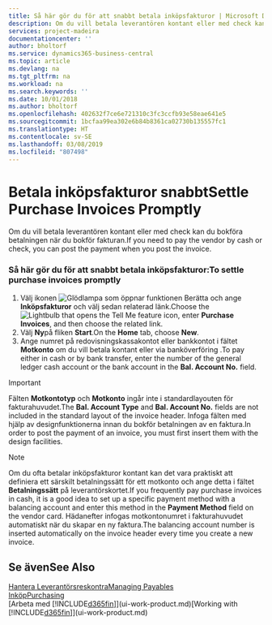 ```yaml
---
title: Så här gör du för att snabbt betala inköpsfakturor | Microsoft Docs
description: Om du vill betala leverantören kontant eller med check kan all nödvändig bokföring göras när du bokför fakturan.
services: project-madeira
documentationcenter: ''
author: bholtorf
ms.service: dynamics365-business-central
ms.topic: article
ms.devlang: na
ms.tgt_pltfrm: na
ms.workload: na
ms.search.keywords: ''
ms.date: 10/01/2018
ms.author: bholtorf
ms.openlocfilehash: 402632f7ce6e721310c3fc3ccfb93e58eae641e5
ms.sourcegitcommit: 1bcfaa99ea302e6b84b8361ca02730b135557fc1
ms.translationtype: HT
ms.contentlocale: sv-SE
ms.lasthandoff: 03/08/2019
ms.locfileid: "807498"
---
```

# <a name="settle-purchase-invoices-promptly"></a><span data-ttu-id="555ae-103">Betala inköpsfakturor snabbt</span><span class="sxs-lookup"><span data-stu-id="555ae-103">Settle Purchase Invoices Promptly</span></span>
<span data-ttu-id="555ae-104">Om du vill betala leverantören kontant eller med check kan du bokföra betalningen när du bokför fakturan.</span><span class="sxs-lookup"><span data-stu-id="555ae-104">If you need to pay the vendor by cash or check, you can post the payment when you post the invoice.</span></span>  
  
### <a name="to-settle-purchase-invoices-promptly"></a><span data-ttu-id="555ae-105">Så här gör du för att snabbt betala inköpsfakturor:</span><span class="sxs-lookup"><span data-stu-id="555ae-105">To settle purchase invoices promptly</span></span>  
1. <span data-ttu-id="555ae-106">Välj ikonen ![Glödlampa som öppnar funktionen Berätta](media/ui-search/search_small.png "Glödlampa som öppnar funktionen Berätta") och ange **Inköpsfakturor** och välj sedan relaterad länk.</span><span class="sxs-lookup"><span data-stu-id="555ae-106">Choose the ![Lightbulb that opens the Tell Me feature](media/ui-search/search_small.png "Tell me what you want to do") icon, enter **Purchase Invoices**, and then choose the related link.</span></span>  
2. <span data-ttu-id="555ae-107">Välj **Ny**på fliken **Start**.</span><span class="sxs-lookup"><span data-stu-id="555ae-107">On the **Home** tab, choose **New**.</span></span>  
3.  <span data-ttu-id="555ae-108">Ange numret på redovisningskassakontot eller bankkontot i fältet **Motkonto** om du vill betala kontant eller via banköverföring .</span><span class="sxs-lookup"><span data-stu-id="555ae-108">To pay either in cash or by bank transfer, enter the number of the general ledger cash account or the bank account in the **Bal. Account No.** field.</span></span>  
  
> [!IMPORTANT]  
>  <span data-ttu-id="555ae-109">Fälten **Motkontotyp** och **Motkonto** ingår inte i standardlayouten för fakturahuvudet.</span><span class="sxs-lookup"><span data-stu-id="555ae-109">The **Bal. Account Type** and **Bal. Account No.** fields are not included in the standard layout of the invoice header.</span></span> <span data-ttu-id="555ae-110">Infoga fälten med hjälp av designfunktionerna innan du bokför betalningen av en faktura.</span><span class="sxs-lookup"><span data-stu-id="555ae-110">In order to post the payment of an invoice, you must first insert them with the design facilities.</span></span>  
  
> [!NOTE]  
>  <span data-ttu-id="555ae-111">Om du ofta betalar inköpsfakturor kontant kan det vara praktiskt att definiera ett särskilt betalningssätt för ett motkonto och ange detta i fältet **Betalningssätt** på leverantörskortet.</span><span class="sxs-lookup"><span data-stu-id="555ae-111">If you frequently pay purchase invoices in cash, it is a good idea to set up a specific payment method with a balancing account and enter this method in the **Payment Method** field on the vendor card.</span></span> <span data-ttu-id="555ae-112">Hädanefter infogas motkontonumret i fakturahuvudet automatiskt när du skapar en ny faktura.</span><span class="sxs-lookup"><span data-stu-id="555ae-112">The balancing account number is inserted automatically on the invoice header every time you create a new invoice.</span></span>  
  
## <a name="see-also"></a><span data-ttu-id="555ae-113">Se även</span><span class="sxs-lookup"><span data-stu-id="555ae-113">See Also</span></span>  
[<span data-ttu-id="555ae-114">Hantera Leverantörsreskontra</span><span class="sxs-lookup"><span data-stu-id="555ae-114">Managing Payables</span></span>](payables-manage-payables.md)  
[<span data-ttu-id="555ae-115">Inköp</span><span class="sxs-lookup"><span data-stu-id="555ae-115">Purchasing</span></span>](purchasing-manage-purchasing.md)  
<span data-ttu-id="555ae-116">[Arbeta med [!INCLUDE[d365fin](includes/d365fin_md.md)]](ui-work-product.md)</span><span class="sxs-lookup"><span data-stu-id="555ae-116">[Working with [!INCLUDE[d365fin](includes/d365fin_md.md)]](ui-work-product.md)</span></span>